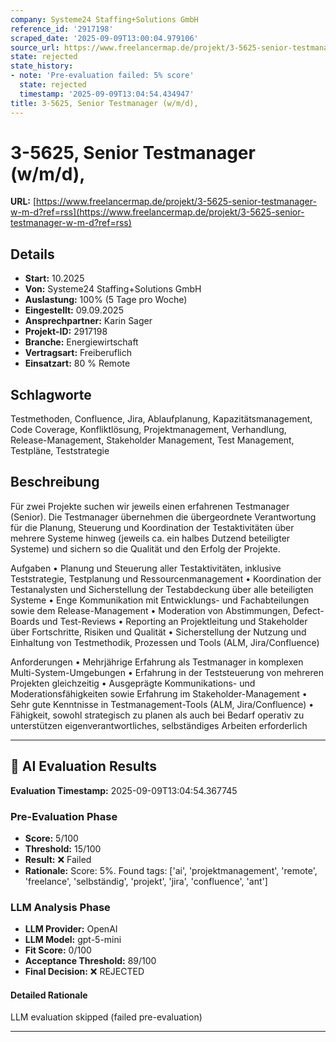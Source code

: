 ```yaml
---
company: Systeme24 Staffing+Solutions GmbH
reference_id: '2917198'
scraped_date: '2025-09-09T13:00:04.979106'
source_url: https://www.freelancermap.de/projekt/3-5625-senior-testmanager-w-m-d?ref=rss
state: rejected
state_history:
- note: 'Pre-evaluation failed: 5% score'
  state: rejected
  timestamp: '2025-09-09T13:04:54.434947'
title: 3-5625, Senior Testmanager (w/m/d),
---
```



# 3-5625, Senior Testmanager (w/m/d),
**URL:** [https://www.freelancermap.de/projekt/3-5625-senior-testmanager-w-m-d?ref=rss](https://www.freelancermap.de/projekt/3-5625-senior-testmanager-w-m-d?ref=rss)
## Details
- **Start:** 10.2025
- **Von:** Systeme24 Staffing+Solutions GmbH
- **Auslastung:** 100% (5 Tage pro Woche)
- **Eingestellt:** 09.09.2025
- **Ansprechpartner:** Karin Sager
- **Projekt-ID:** 2917198
- **Branche:** Energiewirtschaft
- **Vertragsart:** Freiberuflich
- **Einsatzart:** 80
                                                % Remote

## Schlagworte
Testmethoden, Confluence, Jira, Ablaufplanung, Kapazitätsmanagement, Code Coverage, Konfliktlösung, Projektmanagement, Verhandlung, Release-Management, Stakeholder Management, Test Management, Testpläne, Teststrategie

## Beschreibung
Für zwei Projekte suchen wir jeweils einen erfahrenen Testmanager (Senior). Die Testmanager übernehmen die übergeordnete Verantwortung für die Planung, Steuerung und Koordination der Testaktivitäten über mehrere Systeme hinweg (jeweils ca. ein halbes Dutzend beteiligter Systeme) und sichern so die Qualität und den Erfolg der Projekte.

Aufgaben
• Planung und Steuerung aller Testaktivitäten, inklusive Teststrategie, Testplanung und Ressourcenmanagement
• Koordination der Testanalysten und Sicherstellung der Testabdeckung über alle beteiligten Systeme
• Enge Kommunikation mit Entwicklungs- und Fachabteilungen sowie dem Release-Management
• Moderation von Abstimmungen, Defect-Boards und Test-Reviews
• Reporting an Projektleitung und Stakeholder über Fortschritte, Risiken und Qualität
• Sicherstellung der Nutzung und Einhaltung von Testmethodik, Prozessen und Tools (ALM, Jira/Confluence)

Anforderungen
• Mehrjährige Erfahrung als Testmanager in komplexen Multi-System-Umgebungen
• Erfahrung in der Teststeuerung von mehreren Projekten gleichzeitig
• Ausgeprägte Kommunikations- und Moderationsfähigkeiten sowie Erfahrung im Stakeholder-Management
• Sehr gute Kenntnisse in Testmanagement-Tools (ALM, Jira/Confluence)
• Fähigkeit, sowohl strategisch zu planen als auch bei Bedarf operativ zu unterstützen eigenverantwortliches, selbständiges Arbeiten erforderlich

---

## 🤖 AI Evaluation Results

**Evaluation Timestamp:** 2025-09-09T13:04:54.367745

### Pre-Evaluation Phase
- **Score:** 5/100
- **Threshold:** 15/100
- **Result:** ❌ Failed
- **Rationale:** Score: 5%. Found tags: ['ai', 'projektmanagement', 'remote', 'freelance', 'selbständig', 'projekt', 'jira', 'confluence', 'ant']

### LLM Analysis Phase
- **LLM Provider:** OpenAI
- **LLM Model:** gpt-5-mini
- **Fit Score:** 0/100
- **Acceptance Threshold:** 89/100
- **Final Decision:** ❌ REJECTED

#### Detailed Rationale
LLM evaluation skipped (failed pre-evaluation)

---
